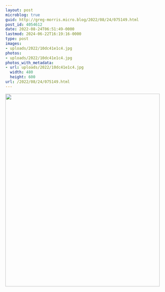 ```yaml
---
layout: post
microblog: true
guid: http://greg-morris.micro.blog/2022/08/24/075149.html
post_id: 4054612
date: 2022-08-24T06:51:49-0000
lastmod: 2024-06-22T16:19:16-0000
type: post
images:
- uploads/2022/10dc41e1c4.jpg
photos:
- uploads/2022/10dc41e1c4.jpg
photos_with_metadata:
- url: uploads/2022/10dc41e1c4.jpg
  width: 480
  height: 600
url: /2022/08/24/075149.html
---
```



<img src="uploads/2022/10dc41e1c4.jpg" width="480" height="600" alt="">
